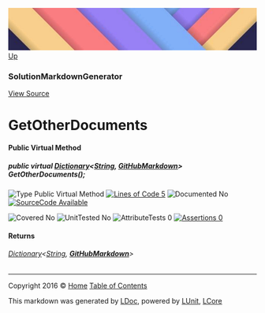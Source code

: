 ![](../Content/LDoc-banner-small.png "")
[Up](SolutionMarkdownGenerator.md)

### SolutionMarkdownGenerator
[View Source](../Markdown/SolutionMarkdownGenerator.cs)

# GetOtherDocuments

#### Public Virtual Method

##### public virtual <a href="https://msdn.microsoft.com/en-us/library/xfhwa508.aspx" alt="" target="_blank">Dictionary</a>&lt;<a href="https://msdn.microsoft.com/en-us/library/system.string.aspx" alt="">String</a>, <strong><a href="GitHubMarkdown.md" alt="">GitHubMarkdown</a></strong>&gt; GetOtherDocuments();

![Type Public Virtual Method](http://b.repl.ca/v1/Type-Public%20Virtual%20Method-blue.png "") [![Lines of Code 5](http://b.repl.ca/v1/Lines%20of%20Code-5-blue.png "")](../Markdown/SolutionMarkdownGenerator.cs#L373)    ![Documented No](http://b.repl.ca/v1/Documented-No-red.png "") [![SourceCode Available](http://b.repl.ca/v1/SourceCode-Available-brightgreen.png "")](../Markdown/SolutionMarkdownGenerator.cs#L373)

![Covered No](http://b.repl.ca/v1/Covered-No-red.png "") ![UnitTested No](http://b.repl.ca/v1/UnitTested-No-lightgrey.png "") ![AttributeTests 0](http://b.repl.ca/v1/AttributeTests-0-lightgrey.png "") [![Assertions 0](http://b.repl.ca/v1/Assertions-0-lightgrey.png "")](../Markdown/SolutionMarkdownGenerator.cs)

#### Returns

###### <a href="https://msdn.microsoft.com/en-us/library/xfhwa508.aspx" alt="" target="_blank">Dictionary</a>&lt;[String](https://msdn.microsoft.com/en-us/library/system.string.aspx), **[GitHubMarkdown](GitHubMarkdown.md)**&gt;



---

Copyright 2016 &copy; [Home](../../README.md) [Table of Contents](../../TableOfContents.md)

This markdown was generated by [LDoc](https://github.com/CodeSingularity/LDoc), powered by [LUnit](https://github.com/CodeSingularity/LUnit), [LCore](https://github.com/CodeSingularity/LCore)

